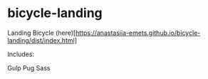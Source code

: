 # bicycle-landing
Landing Bicycle (here)[https://anastasiia-emets.github.io/bicycle-landing/dist/index.html]


Includes:

Gulp
Pug
Sass
